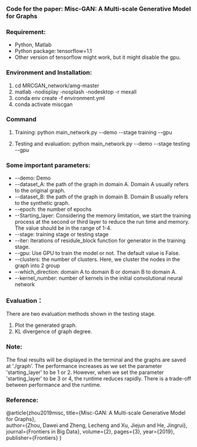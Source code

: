 ### Code for the paper: Misc-GAN: A Multi-scale Generative Model for Graphs

### Requirement:
* Python, Matlab
* Python package: tensorflow=1.1
* Other version of tensorflow might work, but it might disable the gpu.

### Environment and Installation:
1. cd MRCGAN_network/amg-master
2. matlab -nodisplay -nosplash -nodesktop -r mexall
3. conda env create -f environment.yml
4. conda activate miscgan

### Command
1. Training:
python main_network.py --demo --stage training --gpu

2. Testing and evaluation:
python main_network.py --demo --stage testing --gpu


### Some important parameters:
* --demo: Demo
* --dataset_A: the path of the graph in domain A. Domain A usually refers to the original graph.
* --dataset_B: the path of the graph in domain B. Domain B usually refers to the synthetic graph.
* --epoch: the number of epochs
* --Starting_layer: Considering the memory limitation, we start the training process at the second or third layer to reduce the run time and memory. The value should be in the range of 1-4.
* --stage: training stage or testing stage
* --iter: Iterations of residule_block function for generator in the training stage.
* --gpu: Use GPU to train the model or not. The default value is False.
* --clusters: the number of clusters. Here, we cluster the nodes in the graph into 2 group
* --which_direction: domain A to domain B or domain B to domain A.
* --kernel_number: number of kernels in the initial convolutional neural network


### Evaluation：
There are two evaluation methods shown in the testing stage.
1. Plot the generated graph.
2. KL divergence of graph degree.

### Note:
The final results will be displayed in the terminal and the graphs are saved at './graph'.
The performance increases as we set the parameter 'starting_layer' to be 1 or 2. However, when we set the parameter 'starting_layer' to be 3 or 4, the runtime reduces rapidly. There is a trade-off between performance and the runtime.


### Reference:
@article{zhou2019misc,
  title={Misc-GAN: A Multi-scale Generative Model for Graphs}, <br/>
  author={Zhou, Dawei and Zheng, Lecheng and Xu, Jiejun and He, Jingrui}, <br/>
  journal={Frontiers in Big Data},
  volume={2},
  pages={3},
  year={2019},
  publisher={Frontiers}
}



